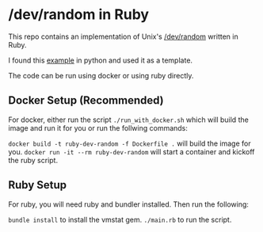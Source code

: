 # /dev/random in Ruby

This repo contains an implementation of Unix's [/dev/random](https://en.wikipedia.org/wiki//dev/random) written in Ruby.

I found this [example](https://github.com/feulf/python-dev-random) in python and used it as a template.

The code can be run using docker or using ruby directly.

## Docker Setup (Recommended)

For docker, either run the script `./run_with_docker.sh` which will build the image and run it for you or run the follwing commands:

`docker build -t ruby-dev-random -f Dockerfile .` will build the image for you.
`docker run -it --rm ruby-dev-random` will start a container and kickoff the ruby script.

## Ruby Setup

For ruby, you will need ruby and bundler installed. Then run the following:

`bundle install` to install the vmstat gem.
`./main.rb` to run the script.